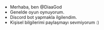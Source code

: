 - Merhaba, ben @DiaaGod
- Genelde oyun oynuyorum.
- Discord bot yapmakla ilgilendim.
- Kişisel bilgilerimi paylaşmayı sevmiyorum :)

<!---
DiaaGod/DiaaGod is a ✨ special ✨ repository because its `README.md` (this file) appears on your GitHub profile.
You can click the Preview link to take a look at your changes.
--->

